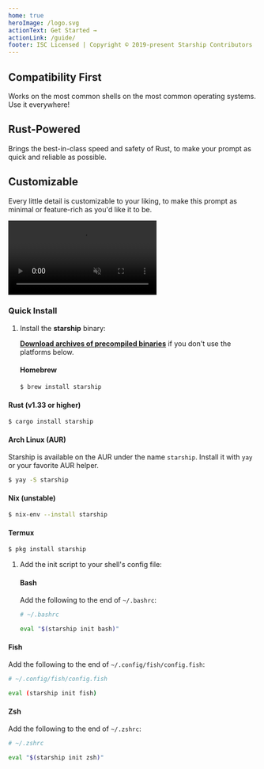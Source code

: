 ```yaml
---
home: true
heroImage: /logo.svg
actionText: Get Started →
actionLink: /guide/
footer: ISC Licensed | Copyright © 2019-present Starship Contributors
---
```


<div class="features">
  <div class="feature">
    <h2>Compatibility First</h2>
    <p>Works on the most common shells on the most common operating systems. Use it everywhere!</p>
  </div>
  <div class="feature">
    <h2>Rust-Powered</h2>
    <p>Brings the best-in-class speed and safety of Rust, to make your prompt as quick and reliable as possible.</p>
  </div>
  <div class="feature">
    <h2>Customizable</h2>
    <p>Every little detail is customizable to your liking, to make this prompt as minimal or feature-rich as you'd like it to be.</p>
  </div>
</div>

<div class="center">
  <video class="demo-video" autoplay muted loop>
    <source src="/demo.webm" type="video/webm">
    <source src="/demo.mp4" type="video/mp4">
  </video>
</div>

### Quick Install

1. Install the **starship** binary:
    
    **[Download archives of precompiled binaries](https://github.com/starship/starship/releases)** if you don't use the platforms below.
    
    #### Homebrew

   ```sh
   $ brew install starship
   ```

#### Rust (v1.33 or higher)

   ```sh
   $ cargo install starship
   ```

#### Arch Linux (AUR)

Starship is available on the AUR under the name `starship`. Install it with `yay` or your favorite AUR helper.

   ```sh
   $ yay -S starship
   ```

#### Nix (unstable)

   ```sh
   $ nix-env --install starship
   ```

#### Termux

   ```sh
   $ pkg install starship
   ```

1. Add the init script to your shell's config file:
    
    #### Bash
    
    Add the following to the end of `~/.bashrc`:

   ```sh
   # ~/.bashrc

   eval "$(starship init bash)"
   ```

#### Fish

Add the following to the end of `~/.config/fish/config.fish`:

   ```sh
   # ~/.config/fish/config.fish

   eval (starship init fish)
   ```

#### Zsh

Add the following to the end of `~/.zshrc`:

   ```sh
   # ~/.zshrc

   eval "$(starship init zsh)"
   ```